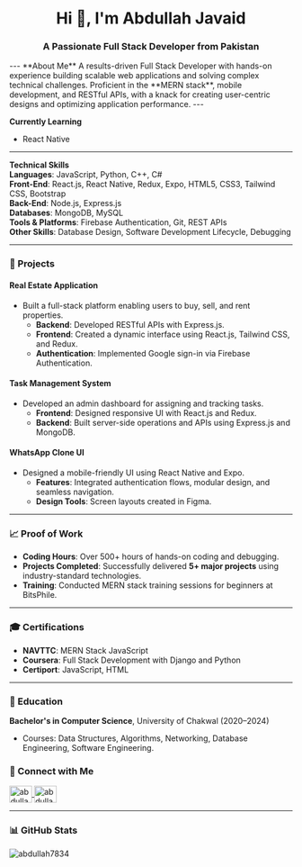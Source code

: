 <h1 align="center">Hi 👋, I'm Abdullah Javaid</h1>
<h3 align="center">A Passionate Full Stack Developer from Pakistan</h3>
---
**About Me**
A results-driven Full Stack Developer with hands-on experience building scalable web applications and solving complex technical challenges. Proficient in the **MERN stack**, mobile development, and RESTful APIs, with a knack for creating user-centric designs and optimizing application performance.
---

**Currently Learning**  
- React Native 
---
**Technical Skills**  
**Languages**: JavaScript, Python, C++, C#  
**Front-End**: React.js, React Native, Redux, Expo, HTML5, CSS3, Tailwind CSS, Bootstrap  
**Back-End**: Node.js, Express.js  
**Databases**: MongoDB, MySQL  
**Tools & Platforms**: Firebase Authentication, Git, REST APIs  
**Other Skills**: Database Design, Software Development Lifecycle, Debugging  

---

### **📂 Projects**  

#### **Real Estate Application**  
- Built a full-stack platform enabling users to buy, sell, and rent properties.  
  - **Backend**: Developed RESTful APIs with Express.js.  
  - **Frontend**: Created a dynamic interface using React.js, Tailwind CSS, and Redux.  
  - **Authentication**: Implemented Google sign-in via Firebase Authentication.  

#### **Task Management System**  
- Developed an admin dashboard for assigning and tracking tasks.  
  - **Frontend**: Designed responsive UI with React.js and Redux.  
  - **Backend**: Built server-side operations and APIs using Express.js and MongoDB.  

#### **WhatsApp Clone UI**  
- Designed a mobile-friendly UI using React Native and Expo.  
  - **Features**: Integrated authentication flows, modular design, and seamless navigation.  
  - **Design Tools**: Screen layouts created in Figma.  

---

### **📈 Proof of Work**  
- **Coding Hours**: Over 500+ hours of hands-on coding and debugging.  
- **Projects Completed**: Successfully delivered **5+ major projects** using industry-standard technologies.  
- **Training**: Conducted MERN stack training sessions for beginners at BitsPhile.  
---
### **🎓 Certifications**  
- **NAVTTC**: MERN Stack JavaScript  
- **Coursera**: Full Stack Development with Django and Python  
- **Certiport**: JavaScript, HTML  
---

### **📜 Education**  
**Bachelor's in Computer Science**, University of Chakwal (2020–2024)  
- Courses: Data Structures, Algorithms, Networking, Database Engineering, Software Engineering.

### **🔗 Connect with Me**  
<p align="left">
  <a href="https://linkedin.com/in/abdullahjavaid" target="blank">
    <img align="center" src="https://raw.githubusercontent.com/rahuldkjain/github-profile-readme-generator/master/src/images/icons/Social/linked-in-alt.svg" alt="abdullahjavaid" height="30" width="40" />
  </a>
  <a href="https://github.com/abdullah7834" target="blank">
    <img align="center" src="https://raw.githubusercontent.com/rahuldkjain/github-profile-readme-generator/master/src/images/icons/Social/github.svg" alt="abdullah7834" height="30" width="40" />
  </a>
</p>

---

### 📊 GitHub Stats  
<p><img align="center" src="https://github-readme-stats.vercel.app/api/top-langs?username=abdullah7834&show_icons=true&locale=en&layout=compact" alt="abdullah7834" /></p>
